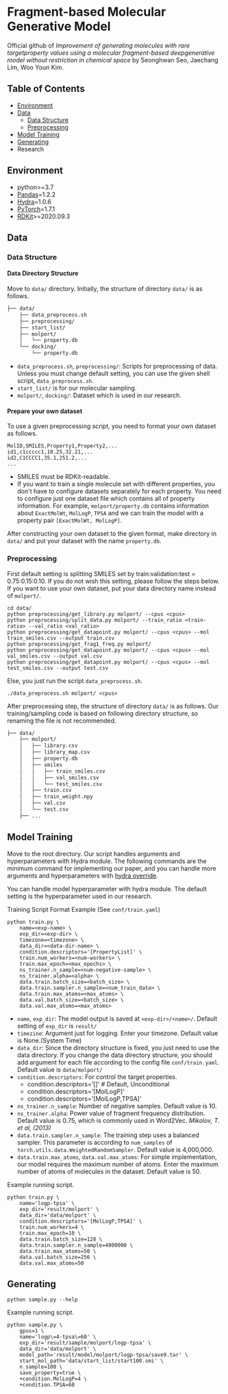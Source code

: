 # Fragment-based Molecular Generative Model

Official github of *Improvement of generating molecules with rare targetproperty values using a molecular fragment-based deepgenerative model without restriction in chemical space* by Seonghwan Seo, Jaechang Lim, Woo Youn Kim.

## Table of Contents

- [Environment](#environment)
- [Data](#data)
  - [Data Structure](#data-structure)
  - [Preprocessing](#preprocessing)
- [Model Training](#model-training)
- [Generating](#generate)
- Research

## Environment

- python>=3.7
- [Pandas](https://pandas.pydata.org/)=1.2.2
- [Hydra](https://hydra.cc/)=1.0.6
- [PyTorch]((https://pytorch.org/))=1.7.1
- [RDKit](https://www.rdkit.org/docs/Install.html)>=2020.09.3

## Data

### Data Structure

#### Data Directory Structure

Move to `data/` directory. Initially, the structure of directory `data/` is as follows.

```bash
├── data/
    ├── data_preprocess.sh
    ├── preprocessing/
    ├── start_list/
    ├── molport/
    │   └── property.db
    └── docking/
        └── property.db
```

- `data_preprocess.sh`, `preprocessing/`: Scripts for preprocessing of data. Unless you must change default setting, you can use the given shell script, `data_preprocess.sh`.
- `start_list/` is for our molecular sampling.
- `molport/`, `docking/`: Dataset which is used in our research.

#### Prepare your own dataset

To use a given preprocessing script, you need to format your own dataset as follows.

```
MolID,SMILES,Property1,Property2,...
id1,c1ccccc1,10.25,32.21,...
id2,C1CCCC1,35.1,251.2,...
...
```

- SMILES must be RDKit-readable.
- If you want to train a single molecule set with different properties, you don't have to configure datasets separately for each property. You need to configure just one dataset file which contains all of property information. For example, `molport/property.db` contains information about `ExactMolWt`, `MolLogP`, `TPSA` and we can train the model with a property pair `[ExactMolWt, MolLogP]`.

After constructing your own dataset to the given format, make directory in `data/` and put your dataset with the name `property.db`.

### Preprocessing

First default setting is splitting SMILES set by train:validation:test = 0.75:0.15:0.10. If you do not wish this setting, please follow the steps below. If you want to use your own dataset, put your data directory name instead of `molport/`.

```shell
cd data/
python preprocessing/get_library.py molport/ --cpus <cpus>
python preprocessing/split_data.py molport/ --train_ratio <train-ratio> --val_ratio <val_ratio>
python preprocessing/get_datapoint.py molport/ --cpus <cpus> --mol train_smiles.csv --output train.csv
python preprocessing/get_frag1_freq.py molport/
python preprocessing/get_datapoint.py molport/ --cpus <cpus> --mol val_smiles.csv --output val.csv
python preprocessing/get_datapoint.py molport/ --cpus <cpus> --mol test_smiles.csv --output test.csv
```

Else, you just run the script `data_preprocess.sh`.

```shell
./data_preprocess.sh molport/ <cpus>
```

After preprocessing step, the structure of directory `data/` is as follows. Our training/sampling code is based on following directory structure, so renaming the file is not recommended.

```bash
├── data/
    ├── molport/
    │   ├── library.csv
    │   ├── library_map.csv
    │   ├── property.db
    │   ├── smiles
    │   │   ├── train_smiles.csv
    │   │   ├── val_smiles.csv
    │   │   └── test_smiles.csv
    │   ├── train.csv
    │   ├── train_weight.npy
    │   ├── val.csv
    │   └── test.csv
    ├── ...
```



## Model Training

Move to the root directory. Our script handles arguments and hyperparameters with Hydra module. The following commands are the minimum command for implementing our paper, and you can handle more arguments and hyperparameters with [hydra override](https://hydra.cc/docs/intro#basic-example).

You can handle model hyperparameter with hydra module. The default setting is the hyperparameter used in our research.

Training Script Format Example (See `conf/train.yaml`)

```shell
python train.py \
    name=<exp-name> \
    exp_dir=<exp-dir> \
    timezone=<timezone> \
    data_dir=<data-dir-name> \
    condition.descriptors='[PropertyList]' \
    train.num_workers=<num-workers> \
    train.max_epoch=<max_epochs> \
    ns_trainer.n_sample=<num-negative-sample> \
    ns_trainer.alpha=<alpha> \
    data.train.batch_size=<batch_size> \
    data.train.sampler.n_sample=<num_train_data> \
    data.train.max_atoms=<max_atoms> \
    data.val.batch_size=<batch_size> \
    data.val.max_atoms=<max_atoms>
```

- `name`, `exp_dir`: The model output is saved at `<exp-dir>/<name>/`. Default setting of `exp_dir` is `result/`
- `timezine`: Argument just for logging. Enter your timezone. Default value is None.(System Time)
- `data_dir`: Since the directory structure is fixed, you just need to use the data directory. If you change the data directory structure, you should add argument for each file according to the config file `conf/train.yaml`. Default value is `data/molport/`
- `condition.descriptors`: For control the target properties.
  - condition.descriptors='[]'          # Default, Unconditional
  - condition.descriptors='[MolLogP]'
  - condition.descriptors='[MolLogP,TPSA]'
- `ns_trainer.n_sample`: Number of negative samples. Default value is 10.
- `ns_trainer.alpha`: Power value of fragment frequency distribution. Default value is 0.75, which is commonly used in Word2Vec. *Mikolov, T. et al, (2013)*
- `data.train.sampler.n_sample`: The training step uses a balanced sampler. This parameter is according to `num_samples` of  `torch.utils.data.WeightedRandomSampler`. Default value is 4,000,000.
- `data.train.max_atoms`, `data.val.max_atoms`: For simple implementation, our model requires the maximum number of atoms. Enter the maximum number of atoms of molecules in the dataset. Default value is 50.

Example running script.

```shell
python train.py \
    name='logp-tpsa' \
    exp_dir='result/molport' \
    data_dir='data/molport' \
    condition.descriptors='[MolLogP,TPSA]' \
    train.num_workers=4 \
    train.max_epoch=10 \
    data.train.batch_size=128 \
    data.train.sampler.n_sample=4000000 \
    data.train.max_atoms=50 \
    data.val.batch_size=256 \
    data.val.max_atoms=50
```


## Generating

```shell
python sample.py --help
```

Example running script.

```shell
python sample.py \
    gpus=1 \
    name='logp\=4-tpsa\=60' \
    exp_dir='result/sample/molport/logp-tpsa' \
    data_dir='data/molport' \
    model_path='result/model/molport/logp-tpsa/save9.tar' \
    start_mol_path='data/start_list/start100.smi' \
    n_sample=100 \
    save_property=true \
    +condition.MolLogP=4 \
    +condition.TPSA=60
```


